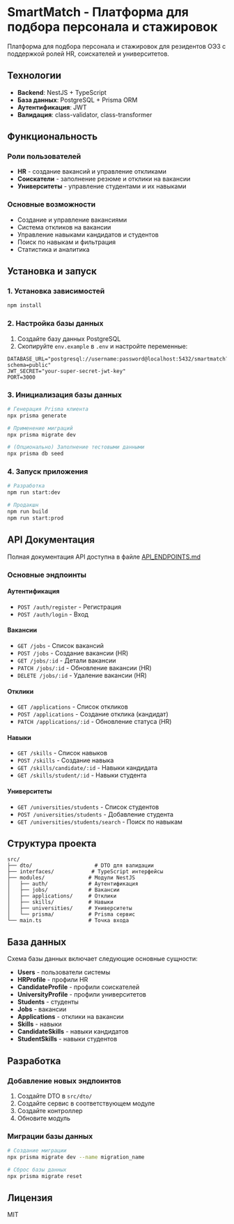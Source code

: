 # SmartMatch - Платформа для подбора персонала и стажировок

Платформа для подбора персонала и стажировок для резидентов ОЭЗ с поддержкой ролей HR, соискателей и университетов.

## Технологии

- **Backend**: NestJS + TypeScript
- **База данных**: PostgreSQL + Prisma ORM
- **Аутентификация**: JWT
- **Валидация**: class-validator, class-transformer

## Функциональность

### Роли пользователей
- **HR** - создание вакансий и управление откликами
- **Соискатели** - заполнение резюме и отклики на вакансии
- **Университеты** - управление студентами и их навыками

### Основные возможности
- Создание и управление вакансиями
- Система откликов на вакансии
- Управление навыками кандидатов и студентов
- Поиск по навыкам и фильтрация
- Статистика и аналитика

## Установка и запуск

### 1. Установка зависимостей
```bash
npm install
```

### 2. Настройка базы данных
1. Создайте базу данных PostgreSQL
2. Скопируйте `env.example` в `.env` и настройте переменные:
```env
DATABASE_URL="postgresql://username:password@localhost:5432/smartmatch?schema=public"
JWT_SECRET="your-super-secret-jwt-key"
PORT=3000
```

### 3. Инициализация базы данных
```bash
# Генерация Prisma клиента
npx prisma generate

# Применение миграций
npx prisma migrate dev

# (Опционально) Заполнение тестовыми данными
npx prisma db seed
```

### 4. Запуск приложения
```bash
# Разработка
npm run start:dev

# Продакшн
npm run build
npm run start:prod
```

## API Документация

Полная документация API доступна в файле [API_ENDPOINTS.md](./API_ENDPOINTS.md)

### Основные эндпоинты

#### Аутентификация
- `POST /auth/register` - Регистрация
- `POST /auth/login` - Вход

#### Вакансии
- `GET /jobs` - Список вакансий
- `POST /jobs` - Создание вакансии (HR)
- `GET /jobs/:id` - Детали вакансии
- `PATCH /jobs/:id` - Обновление вакансии (HR)
- `DELETE /jobs/:id` - Удаление вакансии (HR)

#### Отклики
- `GET /applications` - Список откликов
- `POST /applications` - Создание отклика (кандидат)
- `PATCH /applications/:id` - Обновление статуса (HR)

#### Навыки
- `GET /skills` - Список навыков
- `POST /skills` - Создание навыка
- `GET /skills/candidate/:id` - Навыки кандидата
- `GET /skills/student/:id` - Навыки студента

#### Университеты
- `GET /universities/students` - Список студентов
- `POST /universities/students` - Добавление студента
- `GET /universities/students/search` - Поиск по навыкам

## Структура проекта

```
src/
├── dto/                    # DTO для валидации
├── interfaces/            # TypeScript интерфейсы
├── modules/              # Модули NestJS
│   ├── auth/             # Аутентификация
│   ├── jobs/             # Вакансии
│   ├── applications/     # Отклики
│   ├── skills/           # Навыки
│   ├── universities/     # Университеты
│   └── prisma/           # Prisma сервис
└── main.ts               # Точка входа
```

## База данных

Схема базы данных включает следующие основные сущности:

- **Users** - пользователи системы
- **HRProfile** - профили HR
- **CandidateProfile** - профили соискателей
- **UniversityProfile** - профили университетов
- **Students** - студенты
- **Jobs** - вакансии
- **Applications** - отклики на вакансии
- **Skills** - навыки
- **CandidateSkills** - навыки кандидатов
- **StudentSkills** - навыки студентов

## Разработка

### Добавление новых эндпоинтов
1. Создайте DTO в `src/dto/`
2. Создайте сервис в соответствующем модуле
3. Создайте контроллер
4. Обновите модуль

### Миграции базы данных
```bash
# Создание миграции
npx prisma migrate dev --name migration_name

# Сброс базы данных
npx prisma migrate reset
```

## Лицензия

MIT